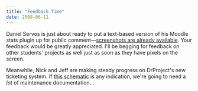```yaml
---
title: "Feedback Time"
date: 2008-06-11
---
```

Daniel Servos is just about ready to put a text-based version of his Moodle stats plugin up for public comment—<a href="http://hackerdan.com/programing/gradereportstats/">screenshots are already available</a>. Your feedback would be greatly appreciated.  I'll be begging for feedback on other students' projects as well just as soon as they have pixels on the screen.

Meanwhile, Nick and Jeff are making steady progress on DrProject's new ticketing system. If <a href="http://nickjamil.livejournal.com/9168.html">this schematic</a> is any indication, we're going to need a <em>lot</em> of maintenance documentation…
